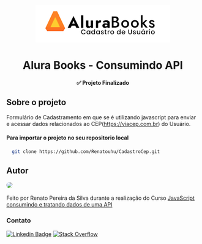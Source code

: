 <p align="center" width="100%">
  <img width="70%" src="https://github.com/Renatouhu/Assets/blob/main/cadastroCep/banner-cadastro.png">
</p>

<h1 align="center"> Alura Books - Consumindo API </h1>
<h4 align="center">✅ Projeto Finalizado</h4> 

## Sobre o projeto
Formulário de Cadastramento em que se é utilizando javascript para enviar e acessar dados relacionados ao CEP(https://viacep.com.br) do Usuário.

#### Para importar o projeto no seu repositorio local
~~~bash 
  git clone https://github.com/Renatouhu/CadastroCep.git
~~~

## Autor

<img style="border-radius: 50%;" width="100px" src="https://avatars.githubusercontent.com/u/98525200?s=400&u=f8e6816fad9bbadcba451a4f6c545565f2b79674&v=4">

Feito por Renato Pereira da Silva durante a realização do Curso <a href="https://cursos.alura.com.br/course/javascript-consumindo-tratando-dados-api"> JavaScript consumindo e tratando dados de uma API</a>

### Contato
[![Linkedin Badge](https://img.shields.io/badge/LinkedIn-0077B5?style=for-the-badge&logo=linkedin&logoColor=white&link=https://www.linkedin.com/in/renato-pereira-da-silva-541701245/)](https://www.linkedin.com/in/renato-pereira-da-silva-541701245/)
[![Stack Overflow](https://img.shields.io/badge/-Stackoverflow-FE7A16?style=for-the-badge&logo=stack-overflow&logoColor=white&link=https://stackoverflow.com/users/21995773/renato)](https://stackoverflow.com/users/21995773/renato)
